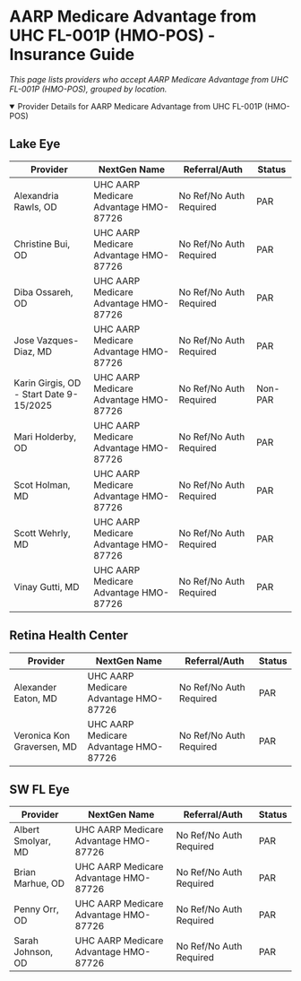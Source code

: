 # AARP Medicare Advantage from UHC FL-001P (HMO-POS) - Insurance Guide

*This page lists providers who accept AARP Medicare Advantage from UHC FL-001P (HMO-POS), grouped by location.*

<details open><summary>Provider Details for AARP Medicare Advantage from UHC FL-001P (HMO-POS)</summary>

## Lake Eye 

| Provider | NextGen Name | Referral/Auth | Status |
|----------|-------------|--------------|--------|
| Alexandria Rawls, OD | UHC AARP Medicare Advantage HMO-87726 | No Ref/No Auth Required | PAR |
| Christine Bui, OD | UHC AARP Medicare Advantage HMO-87726 | No Ref/No Auth Required | PAR |
| Diba Ossareh, OD | UHC AARP Medicare Advantage HMO-87726 | No Ref/No Auth Required | PAR |
| Jose Vazques-Diaz, MD | UHC AARP Medicare Advantage HMO-87726 | No Ref/No Auth Required | PAR |
| Karin Girgis, OD - Start Date 9-15/2025 | UHC AARP Medicare Advantage HMO-87726 | No Ref/No Auth Required | Non-PAR |
| Mari Holderby, OD | UHC AARP Medicare Advantage HMO-87726 | No Ref/No Auth Required | PAR |
| Scot Holman, MD | UHC AARP Medicare Advantage HMO-87726 | No Ref/No Auth Required | PAR |
| Scott Wehrly, MD | UHC AARP Medicare Advantage HMO-87726 | No Ref/No Auth Required | PAR |
| Vinay Gutti, MD | UHC AARP Medicare Advantage HMO-87726 | No Ref/No Auth Required | PAR |

## Retina Health Center

| Provider | NextGen Name | Referral/Auth | Status |
|----------|-------------|--------------|--------|
| Alexander Eaton, MD | UHC AARP Medicare Advantage HMO-87726 | No Ref/No Auth Required | PAR |
| Veronica Kon Graversen, MD | UHC AARP Medicare Advantage HMO-87726 | No Ref/No Auth Required | PAR |

## SW FL Eye

| Provider | NextGen Name | Referral/Auth | Status |
|----------|-------------|--------------|--------|
| Albert Smolyar, MD | UHC AARP Medicare Advantage HMO-87726 | No Ref/No Auth Required | PAR |
| Brian Marhue, OD | UHC AARP Medicare Advantage HMO-87726 | No Ref/No Auth Required | PAR |
| Penny Orr, OD | UHC AARP Medicare Advantage HMO-87726 | No Ref/No Auth Required | PAR |
| Sarah Johnson, OD | UHC AARP Medicare Advantage HMO-87726 | No Ref/No Auth Required | PAR |

</details>

